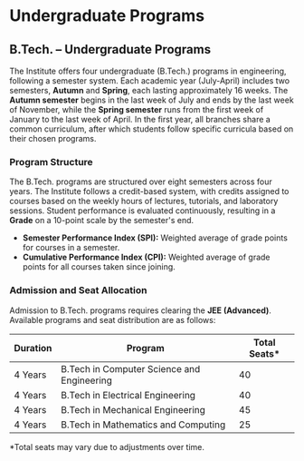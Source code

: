 # Undergraduate Programs

## B.Tech. – Undergraduate Programs

The Institute offers four undergraduate (B.Tech.) programs in engineering, following a semester system. Each academic year (July-April) includes two semesters, **Autumn** and **Spring**, each lasting approximately 16 weeks. The **Autumn semester** begins in the last week of July and ends by the last week of November, while the **Spring semester** runs from the first week of January to the last week of April. In the first year, all branches share a common curriculum, after which students follow specific curricula based on their chosen programs.

### Program Structure

The B.Tech. programs are structured over eight semesters across four years. The Institute follows a credit-based system, with credits assigned to courses based on the weekly hours of lectures, tutorials, and laboratory sessions. Student performance is evaluated continuously, resulting in a **Grade** on a 10-point scale by the semester's end.

- **Semester Performance Index (SPI):** Weighted average of grade points for courses in a semester.
- **Cumulative Performance Index (CPI):** Weighted average of grade points for all courses taken since joining.

### Admission and Seat Allocation

Admission to B.Tech. programs requires clearing the **JEE (Advanced)**. Available programs and seat distribution are as follows:

| Duration | Program                                   | Total Seats* |
|----------|-------------------------------------------|--------------|
| 4 Years  | B.Tech in Computer Science and Engineering| 40           |
| 4 Years  | B.Tech in Electrical Engineering          | 40           |
| 4 Years  | B.Tech in Mechanical Engineering          | 45           |
| 4 Years  | B.Tech in Mathematics and Computing       | 25           |

\*Total seats may vary due to adjustments over time.
